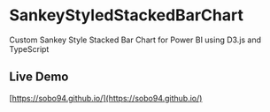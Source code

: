 # SankeyStyledStackedBarChart
Custom Sankey Style Stacked Bar Chart for Power BI using D3.js and TypeScript

Live Demo 
---------------
[https://sobo94.github.io/](https://sobo94.github.io/)
